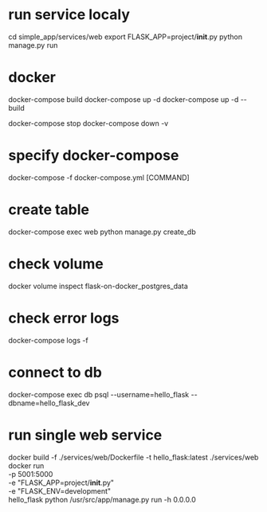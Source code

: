 # run service localy
cd simple_app/services/web
export FLASK_APP=project/__init__.py
python manage.py run


# docker 
docker-compose build
docker-compose up -d
docker-compose up -d --build

docker-compose stop
docker-compose down -v

# specify docker-compose
docker-compose -f docker-compose.yml [COMMAND]


# create table
docker-compose exec web python manage.py create_db

# check volume
docker volume inspect flask-on-docker_postgres_data

# check error logs
docker-compose logs -f

# connect to db
docker-compose exec db psql --username=hello_flask --dbname=hello_flask_dev


# run single web service
docker build -f ./services/web/Dockerfile -t hello_flask:latest ./services/web
docker run \
    -p 5001:5000 \
    -e "FLASK_APP=project/__init__.py" \
    -e "FLASK_ENV=development" \
    hello_flask python /usr/src/app/manage.py run -h 0.0.0.0